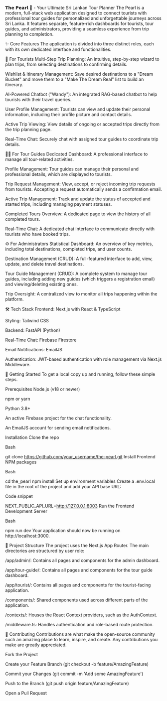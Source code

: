 𝗧𝗵𝗲 𝗣𝗲𝗮𝗿𝗹 🌴 - Your Ultimate Sri Lankan Tour Planner
The Pearl is a modern, full-stack web application designed to connect tourists with professional tour guides for personalized and unforgettable journeys across Sri Lanka. It features separate, feature-rich dashboards for tourists, tour guides, and administrators, providing a seamless experience from trip planning to completion.

✨ Core Features
The application is divided into three distinct roles, each with its own dedicated interface and functionalities.

🤵 For Tourists
Multi-Step Trip Planning: An intuitive, step-by-step wizard to plan trips, from selecting destinations to confirming details.

Wishlist & Itinerary Management: Save desired destinations to a "Dream Bucket" and move them to a "Make The Dream Real" list to build an itinerary.

AI-Powered Chatbot ("Wandy"): An integrated RAG-based chatbot to help tourists with their travel queries.

User Profile Management: Tourists can view and update their personal information, including their profile picture and contact details.

Active Trip Viewing: View details of ongoing or accepted trips directly from the trip planning page.

Real-Time Chat: Securely chat with assigned tour guides to coordinate trip details.

👨‍💼 For Tour Guides
Dedicated Dashboard: A professional interface to manage all tour-related activities.

Profile Management: Tour guides can manage their personal and professional details, which are displayed to tourists.

Trip Request Management: View, accept, or reject incoming trip requests from tourists. Accepting a request automatically sends a confirmation email.

Active Trip Management: Track and update the status of accepted and started trips, including managing payment statuses.

Completed Tours Overview: A dedicated page to view the history of all completed tours.

Real-Time Chat: A dedicated chat interface to communicate directly with tourists who have booked trips.

⚙️ For Administrators
Statistical Dashboard: An overview of key metrics, including total destinations, completed trips, and user counts.

Destination Management (CRUD): A full-featured interface to add, view, update, and delete travel destinations.

Tour Guide Management (CRUD): A complete system to manage tour guides, including adding new guides (which triggers a registration email) and viewing/deleting existing ones.

Trip Oversight: A centralized view to monitor all trips happening within the platform.

🛠️ Tech Stack
Frontend: Next.js with React & TypeScript

Styling: Tailwind CSS

Backend: FastAPI (Python)

Real-Time Chat: Firebase Firestore

Email Notifications: EmailJS

Authentication: JWT-based authentication with role management via Next.js Middleware.

🚀 Getting Started
To get a local copy up and running, follow these simple steps.

Prerequisites
Node.js (v18 or newer)

npm or yarn

Python 3.8+

An active Firebase project for the chat functionality.

An EmailJS account for sending email notifications.

Installation
Clone the repo

Bash

git clone https://github.com/your_username/the-pearl.git
Install Frontend NPM packages

Bash

cd the_pearl
npm install
Set up environment variables
Create a .env.local file in the root of the project and add your API base URL:

Code snippet

NEXT_PUBLIC_API_URL=http://127.0.0.1:8003
Run the Frontend Development Server

Bash

npm run dev
Your application should now be running on http://localhost:3000.

📁 Project Structure
The project uses the Next.js App Router. The main directories are structured by user role:

/app/admin/: Contains all pages and components for the admin dashboard.

/app/tour-guide/: Contains all pages and components for the tour guide dashboard.

/app/tourist/: Contains all pages and components for the tourist-facing application.

/components/: Shared components used across different parts of the application.

/contexts/: Houses the React Context providers, such as the AuthContext.

/middleware.ts: Handles authentication and role-based route protection.

🤝 Contributing
Contributions are what make the open-source community such an amazing place to learn, inspire, and create. Any contributions you make are greatly appreciated.

Fork the Project

Create your Feature Branch (git checkout -b feature/AmazingFeature)

Commit your Changes (git commit -m 'Add some AmazingFeature')

Push to the Branch (git push origin feature/AmazingFeature)

Open a Pull Request
